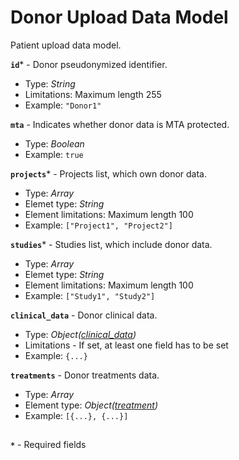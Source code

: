 # Donor Upload Data Model
Patient upload data model.

**`id`*** - Donor pseudonymized identifier.
- Type: _String_
- Limitations: Maximum length 255
- Example: `"Donor1"`

**`mta`** - Indicates whether donor data is MTA protected.
- Type: _Boolean_
- Example: `true`

**`projects`*** - Projects list, which own donor data.
- Type: _Array_
- Elemet type: _String_
- Element limitations: Maximum length 100
- Example: `["Project1", "Project2"]`

**`studies`*** - Studies list, which include donor data.
- Type: _Array_
- Elemet type: _String_
- Element limitations: Maximum length 100
- Example: `["Study1", "Study2"]`

**`clinical_data`** - Donor clinical data.
- Type: _Object([clinical_data](./api-models-base-clinical.md))_
- Limitations - If set, at least one field has to be set
- Example: `{...}`

**`treatments`** - Donor treatments data.
- Type: _Array_
- Element type: _Object([treatment](./api-models-base-treatment.md))_
- Example: `[{...}, {...}]`

##
**`*`** - Required fields

